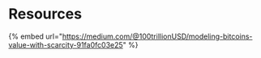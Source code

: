 # Resources

{% embed url="https://medium.com/@100trillionUSD/modeling-bitcoins-value-with-scarcity-91fa0fc03e25" %}

